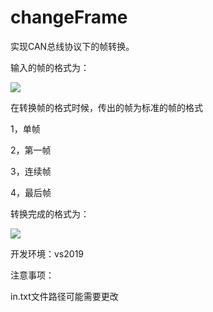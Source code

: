 # changeFrame

实现CAN总线协议下的帧转换。

输入的帧的格式为：

![](https://github.com/terrycch/changeFrame/blob/master/Assets/Image/pic1.png)

在转换帧的格式时候，传出的帧为标准的帧的格式

1，单帧

2，第一帧

3，连续帧

4，最后帧

转换完成的格式为：

![](https://github.com/terrycch/changeFrame/blob/master/Assets/Image/pic2.png)

开发环境：vs2019



注意事项：

in.txt文件路径可能需要更改